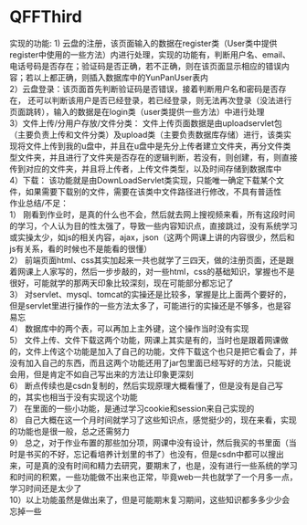 # QFFThird
实现的功能:
1) 
 云盘的注册，该页面输入的数据在register类（User类中提供register中使用的一些方法）内进行处理，实现的功能有，判断用户名、email、电话号码是否存在；验证码是否正确，若不正确，则在该页面显示相应的错误内容；若以上都正确，则插入数据库中的YunPanUser表内<br>
2）云盘登录：该页面首先判断验证码是否错误，接着判断用户名和密码是否存在，
还可以判断该用户是否已经登录，若已经登录，则无法再次登录（没法进行页面跳转），输入的数据是在login类（user类提供一些方法）中进行处理<br>
3）文件上传/分用户存放/文件分类：
文件上传页面数据是由uploadservlet包（主要负责上传和文件分类）及upload类（主要负责数据库存储）进行，该类实现将文件上传到我的u盘中，并且在u盘中是先分上传者建立文件夹，再分文件类型文件夹，并且进行了文件夹是否存在的逻辑判断，若没有，则创建，有，则直接传到对应的文件夹，并且将上传者，上传文件类型，以及时间存储到数据库中<br>
4）下载：
该功能就是由DownLoadServlet类实现，只能唯一确定下载某个文件，如果需要下载别的文件，需要在该类中文件路径进行修改，不具有普适性<br>
作业总结/不足：<br>
1）	刚看到作业时，是真的什么也不会，然后就去网上搜视频来看，所有这段时间的学习，个人认为目的性太强了，导致一些内容知识点，直接跳过，没有系统学习或实操太少，如js的相关内容，ajax，json（这两个网课上讲的内容很少，然后和js有关系，看的时候也不是能看的很懂）<br>
2）	前端页面html、css其实加起来一共也就学了三四天，做的注册页面，还是跟着网课上人家写的，然后一步步敲的，对一些html，css的基础知识，掌握也不是很好，可能就学的那两天印象比较深刻，现在可能部分都忘记了<br>
3）	对servlet、mysql、tomcat的实操还是比较多，掌握是比上面两个要好的，但是servlet里进行操作的一些方法太多了，可能进行的实操还是不够多，也是容易忘<br>
4）	数据库中的两个表，可以再加上主外键，这个操作当时没有实现<br>
5）	文件上传、文件下载这两个功能，网课上其实是有的，当时也是跟着网课做的，文件上传这个功能是加入了自己的功能，文件下载这个也只是把它看会了，并没有加入自己的东西，而且这两个功能还用了jar包里面已经写好的方法，只能说会用，但是肯定不如自己写出来的方法让印象更深刻<br>
6）	断点传续也是csdn复制的，然后实现原理大概看懂了，但是没有是自己写的，其实也相当于没有实现这个功能<br>
7）	在里面的一些小功能，是通过学习cookie和session来自己实现的<br>
8）	自己大概在这一个月时间就学习了这些知识点，感觉挺少的，现在来看，实现的功能也是很一般，总之还需努力<br>
9）	总之，对于作业布置的那些加分项，网课中没有设计，然后我买的书里面（当时是书买的不好，忘记看培养计划里的书了）也没有，但是csdn中都可以搜出来，可是真的没有时间和精力去研究，要期末了，也是，没有进行一些系统的学习和时间的积累，一些功能做不出来也正常，毕竟web一共也就学了一个月多一点，学习时间还是太少了<br>
10）以上功能虽然是做出来了，但是可能期末复习期间，这些知识都多多少少会忘掉一些<br>
